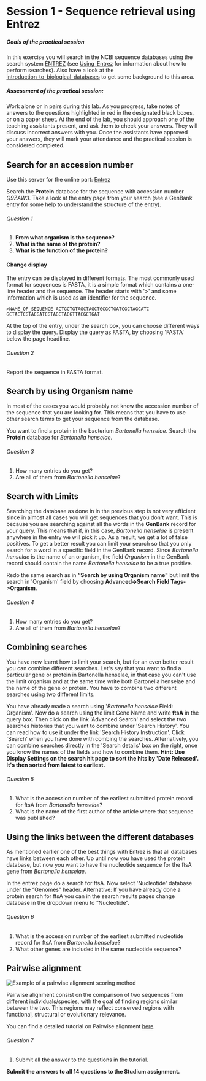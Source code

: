 # Session 1 - Sequence retrieval using Entrez

##### Goals of the practical session

In this exercise you will search in the NCBI sequence databases using the search system [ENTREZ](https://www.ncbi.nlm.nih.gov/search/) (see [Using_Entrez](extra/using_entrez.md) for information about how to perform searches). Also have a look at the [introduction_to_biological_databases](extra/introduction_to_biological_databases.md) to get some background to this area.

##### Assessment of the practical session: 

Work alone or in pairs during this lab. As you progress, take notes of answers to the questions highlighted in red in the designated black boxes, or on a paper sheet. At the end of the lab, you should approach one of the teaching assistants present, and ask them to check your answers. They will discuss incorrect answers with you. Once the assistants have approved your answers, they will mark your attendance and the practical session is considered completed.


## Search for an accession number

Use this server for the online part: [Entrez](https://www.ncbi.nlm.nih.gov/search/)

Search the **Protein** database for the sequence with accession number *Q9ZAW3*. Take a look at the entry page from your search (see a GenBank entry for some help to understand the structure of the entry).

###### Question 1
1.  **From what organism is the sequence?**
2.  **What is the name of the protein?**
3.  **What is the function of the protein?**

#### Change display

The entry can be displayed in different formats. The most commonly used format for sequences is FASTA, it is a simple format which contains a one-line header and the sequence. The header starts with '>' and some information which is used as an identifier for the sequence.

`>NAME_OF_SEQUENCE
ACTGCTGTAGCTAGCTGCGCTGATCGCTAGCATC
GCTACTCGTACGATCGTAGCTACGTTACGCTGAT`

At the top of the entry, under the search box, you can choose different ways to display the query. Display the query as FASTA, by choosing 'FASTA' below the page headline.

###### Question 2
Report the sequence in FASTA format.

## Search by using Organism name

In most of the cases you would probably not know the accession number of the sequence that you are looking for. This means that you have to use other search terms to get your sequence from the database. 

You want to find a protein in the bacterium *Bartonella henselae*. Search the **Protein** database for *Bartonella henselae*.

###### Question 3
1. How many entries do you get?
2. Are all of them from *Bartonella henselae*?

## Search with Limits

Searching the database as done in in the previous step is not very efficient since in almost all cases you will get sequences that you don't want. This is because you are searching against all the words in the **GenBank** record for your query. This means that if, in this case, *Bartonella henselae* is present anywhere in the entry we will pick it up. As a result, we get a lot of false positives. To get a better result you can limit your search so that you only search for a word in a specific field in the GenBank record.
Since *Bartonella henselae* is the name of an organism, the field *Organism* in the GenBank record should contain the name *Bartonella henselae* to be a true positive.

Redo the same search as in **“Search by using Organism name"** but limit the search in 'Organism' field by choosing **Advanced->Search Field Tags->Organism**.

###### Question 4
1. How many entries do you get?
2. Are all of them from *Bartonella henselae*?

## Combining searches

You have now learnt how to limit your search, but for an even better result you can combine different searches. Let's say that you want to find a particular gene or protein in Bartonella henselae, in that case you can't use the limit organism and at the same time write both Bartonella henselae and the name of the gene or protein. You have to combine two different searches using two different limits.

You have already made a search using '*Bartonella henselae* Field: Organism'. Now do a search using the limit Gene Name and write **ftsA** in the query box. Then click on the link 'Advanced Search' and select the two searches histories that you want to combine under 'Search History'. You can read how to use it under the link 'Search History Instruction'. Click 'Search' when you have done with combing the searches.
Alternatively, you can combine searches directly in the 'Search details' box on the right, once you know the names of the fields and how to combine them.
**Hint: Use Display Settings on the search hit page to sort the hits by 'Date Released'. It's then sorted from latest to earliest.**

###### Question 5
1. What is the accession number of the earliest submitted protein record for ftsA from
*Bartonella henselae*?
2. What is the name of the first author of the article where that sequence was published?

## Using the links between the different databases

As mentioned earlier one of the best things with Entrez is that all databases have links between each other. Up until now you have used the protein database, but now you want to have the nucleotide sequence for the ftsA gene from *Bartonella henselae*.

In the entrez page do a search for ftsA. Now select 'Nucleotide' database under the “Genomes” header.
Alternative: If you have already done a protein search for ftsA you can in the search results pages change database in the dropdown menu to “Nucleotide”.

###### Question 6
1. What is the accession number of the earliest submitted nucleotide record for ftsA from *Bartonella henselae*?
2. What other genes are included in the same nucleotide sequence?

## Pairwise alignment 

![Example of a pairwise alignment scoring method](./Figures/Scoring-a-pairwise-alignment-a-detailed-example.png)

Pairwise alignment consist on the comparison of two sequences from different individuals/species, with the goal of finding regions similar between the two. This regions may reflect conserved regions with functional, structural or evolutionary relevance. 

You can find a detailed tutorial on Pairwise alignment [here](https://teaching.healthtech.dtu.dk/22111/index.php/ExPairwiseAlignment)


###### Question 7
1. Submit all the answer to the questions in the tutorial. 

**Submit the answers to all 14 questions to the Studium assignment.**


